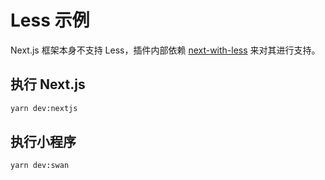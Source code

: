 # Less 示例

Next.js 框架本身不支持 Less，插件内部依赖 [next-with-less](https://github.com/elado/next-with-less) 来对其进行支持。

## 执行 Next.js

```bash
yarn dev:nextjs
```

## 执行小程序

```bash
yarn dev:swan
```
